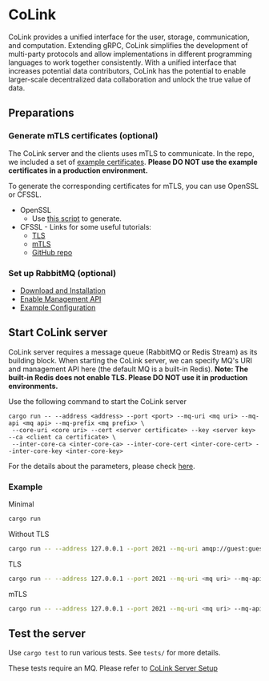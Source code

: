 # CoLink

CoLink provides a unified interface for the user, storage, communication, and computation. Extending gRPC, CoLink simplifies the development of multi-party protocols and allow implementations in different programming languages to work together consistently. With a unified interface that increases potential data contributors, CoLink has the potential to enable larger-scale decentralized data collaboration and unlock the true value of data.

## Preparations

### Generate mTLS certificates (optional)
The CoLink server and the clients uses mTLS to communicate. In the repo, we included a set of [example certificates](https://github.com/CoLearn-Dev/colink-integration-test-dev/tree/main/example-tls/test-cert). **Please DO NOT use the example certificates in a production environment.**

To generate the corresponding certificates for mTLS, you can use OpenSSL or CFSSL.

- OpenSSL
  - Use [this script](https://github.com/CoLearn-Dev/colink-integration-test-dev/blob/main/example-tls/openssl/gen.sh) to generate.
- CFSSL - Links for some useful tutorials:
  - [TLS](https://support.pingcap.com/hc/en-us/articles/360050038113-Create-TLS-Certificates-Using-CFSSL)
  - [mTLS](https://developers.cloudflare.com/cloudflare-one/identity/devices/mutual-tls-authentication/)
  - [GitHub repo](https://github.com/cloudflare/cfssl)

### Set up RabbitMQ (optional)
- [Download and Installation](https://www.rabbitmq.com/download.html)
- [Enable Management API](https://www.rabbitmq.com/management.html)
- [Example Configuration](https://github.com/CoLearn-Dev/colink-integration-test-dev/blob/main/example-rabbitmq/rabbitmq.conf)

## Start CoLink server
CoLink server requires a message queue (RabbitMQ or Redis Stream) as its building block. When starting the CoLink server, we can specify MQ's URI and management API here (the default MQ is a built-in Redis). **Note: The built-in Redis does not enable TLS. Please DO NOT use it in production environments.**

Use the following command to start the CoLink server
```
cargo run -- --address <address> --port <port> --mq-uri <mq uri> --mq-api <mq api> --mq-prefix <mq prefix> \
 --core-uri <core uri> --cert <server certificate> --key <server key> --ca <client ca certificate> \
 --inter-core-ca <inter-core-ca> --inter-core-cert <inter-core-cert> --inter-core-key <inter-core-key>
```
For the details about the parameters, please check [here](src/main.rs#L7).

### Example
Minimal
```bash
cargo run
```
Without TLS
```bash
cargo run -- --address 127.0.0.1 --port 2021 --mq-uri amqp://guest:guest@localhost:5672 --mq-api http://guest:guest@localhost:15672/api --core-uri http://127.0.0.1:2021
```
TLS
```bash
cargo run -- --address 127.0.0.1 --port 2021 --mq-uri <mq uri> --mq-api <mq api> --cert <path to server-fullchain.pem> --key <path to server-key.pem> --inter-core-ca <path to ca.pem>
```
mTLS
```bash
cargo run -- --address 127.0.0.1 --port 2021 --mq-uri <mq uri> --mq-api <mq api> --cert <path to server-fullchain.pem> --key <path to server-key.pem> --ca <path to ca.pem> --inter-core-ca <path to ca.pem> --inter-core-cert <path to client.pem> --inter-core-key <path to client-key.pem>
```

## Test the server
Use `cargo test` to run various tests. See `tests/` for more details.

These tests require an MQ. Please refer to [CoLink Server Setup](https://co-learn.notion.site/CoLink-Server-Setup-aa58e481e36e40cba83a002c1f3bd158) 
